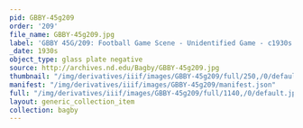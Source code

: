 ```yaml
---
pid: GBBY-45g209
order: '209'
file_name: GBBY-45g209.jpg
label: 'GBBY 45G/209: Football Game Scene - Unidentified Game - c1930s'
_date: 1930s
object_type: glass plate negative
source: http://archives.nd.edu/Bagby/GBBY-45g209.jpg
thumbnail: "/img/derivatives/iiif/images/GBBY-45g209/full/250,/0/default.jpg"
manifest: "/img/derivatives/iiif/images/GBBY-45g209/manifest.json"
full: "/img/derivatives/iiif/images/GBBY-45g209/full/1140,/0/default.jpg"
layout: generic_collection_item
collection: bagby
---
```


